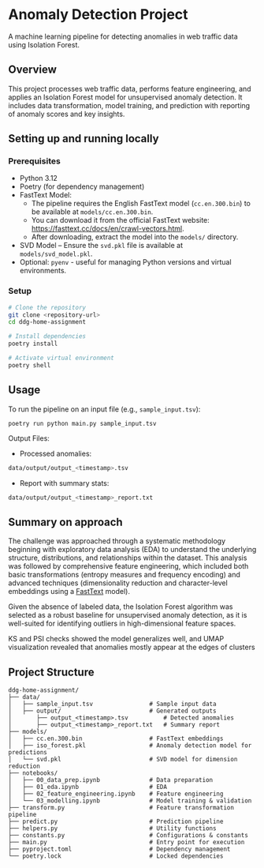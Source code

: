 # Anomaly Detection Project

A machine learning pipeline for detecting anomalies in web traffic data using Isolation Forest.

## Overview

This project processes web traffic data, performs feature engineering, and applies an Isolation Forest model for unsupervised anomaly detection. It includes data transformation, model training, and prediction with reporting of anomaly scores and key insights.

## Setting up and running locally

### Prerequisites
- Python 3.12
- Poetry (for dependency management)
- FastText Model:
    - The pipeline requires the English FastText model (`cc.en.300.bin`) to be available at `models/cc.en.300.bin`.
    - You can download it from the official FastText website: https://fasttext.cc/docs/en/crawl-vectors.html.
    - After downloading, extract the model into the `models/` directory.
- SVD Model – Ensure the `svd.pkl` file is available at `models/svd_model.pkl`.
- Optional: `pyenv` - useful for managing Python versions and virtual environments.

### Setup
```bash
# Clone the repository
git clone <repository-url>
cd ddg-home-assignment

# Install dependencies
poetry install

# Activate virtual environment
poetry shell
```

## Usage

To run the pipeline on an input file (e.g., `sample_input.tsv`):
```
poetry run python main.py sample_input.tsv
```
Output Files:
* Processed anomalies:
```bash
data/output/output_<timestamp>.tsv
```
* Report with summary stats:
```bash
data/output/output_<timestamp>_report.txt
```

## Summary on approach

The challenge was approached through a systematic methodology beginning with exploratory data analysis (EDA) to understand the underlying structure, distributions, and relationships within the dataset. This analysis was followed by comprehensive feature engineering, which included both basic transformations (entropy measures and frequency encoding) and advanced techniques (dimensionality reduction and character-level embeddings using a [FastText](https://fasttext.cc/) model).

Given the absence of labeled data, the Isolation Forest algorithm was selected as a robust baseline for unsupervised anomaly detection, as it is well-suited for identifying outliers in high-dimensional feature spaces.

KS and PSI checks showed the model generalizes well, and UMAP visualization revealed that anomalies mostly appear at the edges of clusters

## Project Structure

```
ddg-home-assignment/
├── data/                    
│   ├── sample_input.tsv                # Sample input data
│   ├── output/                         # Generated outputs
│       ├── output_<timestamp>.tsv          # Detected anomalies
│       ├── output_<timestamp>_report.txt   # Summary report
├── models/                  
│   ├── cc.en.300.bin                   # FastText embeddings
│   ├── iso_forest.pkl                  # Anomaly detection model for predictions
│   └── svd.pkl                         # SVD model for dimension reduction
├── notebooks/               
│   ├── 00_data_prep.ipynb              # Data preparation
│   ├── 01_eda.ipynb                    # EDA
│   ├── 02_feature_engineering.ipynb    # Feature engineering
│   └── 03_modelling.ipynb              # Model training & validation
├── transform.py                        # Feature transformation pipeline
├── predict.py                          # Prediction pipeline
├── helpers.py                          # Utility functions
├── constants.py                        # Configurations & constants
├── main.py                             # Entry point for execution
├── pyproject.toml                      # Dependency management
└── poetry.lock                         # Locked dependencies
```
